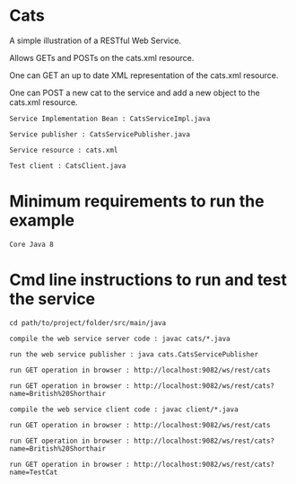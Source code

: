 # Cats

A simple illustration of a RESTful Web Service. 

Allows GETs and POSTs on the cats.xml resource.

One can GET an up to date XML representation of the cats.xml resource.

One can POST a new cat to the service and add a new object to the cats.xml resource.

	Service Implementation Bean : CatsServiceImpl.java

	Service publisher : CatsServicePublisher.java
	
	Service resource : cats.xml

	Test client : CatsClient.java 

# Minimum requirements to run the example

	Core Java 8

# Cmd line instructions to run and test the service

 	cd path/to/project/folder/src/main/java

 	compile the web service server code : javac cats/*.java
 
 	run the web service publisher : java cats.CatsServicePublisher
 
  	run GET operation in browser : http://localhost:9082/ws/rest/cats
 
 	run GET operation in browser : http://localhost:9082/ws/rest/cats?name=British%20Shorthair
 
 	compile the web service client code : javac client/*.java
	
	run GET operation in browser : http://localhost:9082/ws/rest/cats
	
	run GET operation in browser : http://localhost:9082/ws/rest/cats?name=British%20Shorthair
	
	run GET operation in browser : http://localhost:9082/ws/rest/cats?name=TestCat


